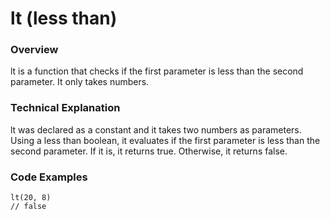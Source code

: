 # lt (less than)

### Overview

lt is a function that checks if the first parameter is less than the second parameter. It only takes numbers.


### Technical Explanation

lt was declared as a constant and it takes two numbers as parameters. Using a less than boolean, it evaluates if the first parameter is less than the second parameter. If it is, it returns true. Otherwise, it returns false.

### Code Examples



```
lt(20, 8)
// false
```
